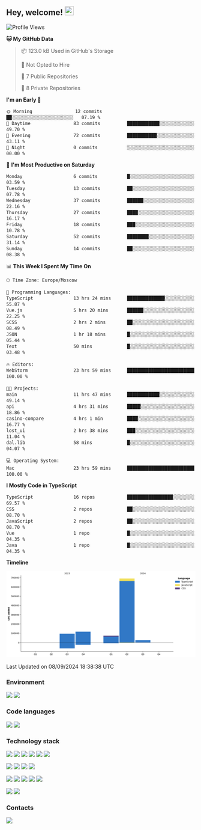 ## Hey, welcome!   <img src="https://github.com/blackcater/blackcater/raw/main/images/Hi.gif" height="24" width="24"/></h1>

<!--START_SECTION:waka-->
![Profile Views](http://img.shields.io/badge/Profile%20Views-1-blue)

**🐱 My GitHub Data** 

> 📦 123.0 kB Used in GitHub's Storage 
 > 
> 🚫 Not Opted to Hire
 > 
> 📜 7 Public Repositories 
 > 
> 🔑 8 Private Repositories 
 > 
**I'm an Early 🐤** 

```text
🌞 Morning                12 commits          ██░░░░░░░░░░░░░░░░░░░░░░░   07.19 % 
🌆 Daytime                83 commits          ████████████░░░░░░░░░░░░░   49.70 % 
🌃 Evening                72 commits          ███████████░░░░░░░░░░░░░░   43.11 % 
🌙 Night                  0 commits           ░░░░░░░░░░░░░░░░░░░░░░░░░   00.00 % 
```
📅 **I'm Most Productive on Saturday** 

```text
Monday                   6 commits           █░░░░░░░░░░░░░░░░░░░░░░░░   03.59 % 
Tuesday                  13 commits          ██░░░░░░░░░░░░░░░░░░░░░░░   07.78 % 
Wednesday                37 commits          ██████░░░░░░░░░░░░░░░░░░░   22.16 % 
Thursday                 27 commits          ████░░░░░░░░░░░░░░░░░░░░░   16.17 % 
Friday                   18 commits          ███░░░░░░░░░░░░░░░░░░░░░░   10.78 % 
Saturday                 52 commits          ████████░░░░░░░░░░░░░░░░░   31.14 % 
Sunday                   14 commits          ██░░░░░░░░░░░░░░░░░░░░░░░   08.38 % 
```


📊 **This Week I Spent My Time On** 

```text
🕑︎ Time Zone: Europe/Moscow

💬 Programming Languages: 
TypeScript               13 hrs 24 mins      ██████████████░░░░░░░░░░░   55.87 % 
Vue.js                   5 hrs 20 mins       ██████░░░░░░░░░░░░░░░░░░░   22.25 % 
SCSS                     2 hrs 2 mins        ██░░░░░░░░░░░░░░░░░░░░░░░   08.49 % 
JSON                     1 hr 18 mins        █░░░░░░░░░░░░░░░░░░░░░░░░   05.44 % 
Text                     50 mins             █░░░░░░░░░░░░░░░░░░░░░░░░   03.48 % 

🔥 Editors: 
WebStorm                 23 hrs 59 mins      █████████████████████████   100.00 % 

🐱‍💻 Projects: 
main                     11 hrs 47 mins      ████████████░░░░░░░░░░░░░   49.14 % 
api                      4 hrs 31 mins       █████░░░░░░░░░░░░░░░░░░░░   18.86 % 
casino-compare           4 hrs 1 min         ████░░░░░░░░░░░░░░░░░░░░░   16.77 % 
lost_ui                  2 hrs 38 mins       ███░░░░░░░░░░░░░░░░░░░░░░   11.04 % 
dal.lib                  58 mins             █░░░░░░░░░░░░░░░░░░░░░░░░   04.07 % 

💻 Operating System: 
Mac                      23 hrs 59 mins      █████████████████████████   100.00 % 
```

**I Mostly Code in TypeScript** 

```text
TypeScript               16 repos            █████████████████░░░░░░░░   69.57 % 
CSS                      2 repos             ██░░░░░░░░░░░░░░░░░░░░░░░   08.70 % 
JavaScript               2 repos             ██░░░░░░░░░░░░░░░░░░░░░░░   08.70 % 
Vue                      1 repo              █░░░░░░░░░░░░░░░░░░░░░░░░   04.35 % 
Java                     1 repo              █░░░░░░░░░░░░░░░░░░░░░░░░   04.35 % 
```



**Timeline**

![Lines of Code chart](https://raw.githubusercontent.com/IntarialN/IntarialN/main/assets/bar_graph.png)


 Last Updated on 08/09/2024 18:38:38 UTC
<!--END_SECTION:waka-->

### Environment

![](https://img.shields.io/badge/IDE_WebStorm-informational?style=flat&logo=WebStorm&logoColor=white&color=0E1117)
![](https://img.shields.io/badge/OS_macOS-informational?style=flat&logo=macos&logoColor=white&color=0E1117)

### Code languages

![](https://img.shields.io/badge/TypeScript-informational?style=flat&logo=TypeScript&logoColor=white&color=0E1117)
![](https://img.shields.io/badge/JavaScript-informational?style=flat&logo=JavaScript&logoColor=white&color=0E1117)

### Technology stack

![](https://img.shields.io/badge/React-informational?style=flat&logo=React&logoColor=white&color=0E1117)
![](https://img.shields.io/badge/React_Native-informational?style=flat&logo=React&logoColor=white&color=0E1117)
![](https://img.shields.io/badge/Electron-informational?style=flat&logo=Electron&logoColor=white&color=0E1117)
![](https://img.shields.io/badge/Vite-informational?style=flat&logo=Vite&logoColor=white&color=0E1117)
![](https://img.shields.io/badge/Mobx-informational?style=flat&logo=MobX&logoColor=white&color=0E1117)
![](https://img.shields.io/badge/Redux-informational?style=flat&logo=Redux&logoColor=white&color=0E1117)

![](https://img.shields.io/badge/Node.js-informational?style=flat&logo=Node.js&logoColor=white&color=0E1117)
![](https://img.shields.io/badge/Nest.js-informational?style=flat&logo=Node.js&logoColor=white&color=0E1117)
![](https://img.shields.io/badge/TypeORM-informational?style=flat&logo=Node.js&logoColor=white&color=0E1117)
![](https://img.shields.io/badge/Express-informational?style=flat&logo=Express&logoColor=white&color=0E1117)

![](https://img.shields.io/badge/PostgreSQL-informational?style=flat&logo=PostgreSQL&logoColor=white&color=0E1117)
![](https://img.shields.io/badge/MongoDB-informational?style=flat&logo=MongoDB&logoColor=white&color=0E1117)
![](https://img.shields.io/badge/MySQL-informational?style=flat&logo=MySQL&logoColor=white&color=0E1117)
![](https://img.shields.io/badge/Redis-informational?style=flat&logo=Redis&logoColor=white&color=0E1117)
![](https://img.shields.io/badge/Docker-informational?style=flat&logo=docker&logoColor=white&color=0E1117)

![](https://img.shields.io/badge/GitHub-informational?style=flat&logo=github&logoColor=white&color=0E1117)
![](https://img.shields.io/badge/GitLab-informational?style=flat&logo=gitlab&logoColor=white&color=0E1117)

### Contacts

[![](https://img.shields.io/badge/Intarial-informational?style=flat&logo=Telegram&logoColor=white&color=0E1117)](https://t.me/intarial)

